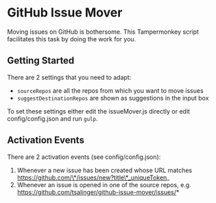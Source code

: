 # GitHub Issue Mover
Moving issues on GitHub is bothersome. This Tampermonkey script facilitates this task by doing the work for you.

## Getting Started
There are 2 settings that you need to adapt: 
- ```sourceRepos``` are all the repos from which you want to move issues
- ```suggestDestinationRepos``` are shown as suggestions in the input box

To set these settings either edit the issueMover.js directly or edit config/config.json and run ```gulp```.

## Activation Events
There are 2 activation events (see config/config.json):
1. Whenever a new issue has been created whose URL matches https://github.com/\*/issues/new?title\*_uniqueToken_
2. Whenever an issue is opened in one of the source repos, e.g. https://github.com/tsalinger/github-issue-mover/issues/*